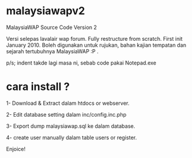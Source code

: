 # malaysiawapv2
MalaysiaWAP Source Code Version 2

Versi selepas lavalair wap forum. Fully restructure from scratch. First init January 2010. Boleh digunakan untuk rujukan, bahan kajian tempatan dan sejarah tertubuhnya MalaysiaWAP :P .

p/s; indent takde lagi masa ni, sebab code pakai Notepad.exe

# cara install ?

1- Download & Extract dalam htdocs or webserver. 

2- Edit database setting dalam inc/config.inc.php

3- Export dump malaysiawap.sql ke dalam database.

4- create user manually dalam table users or register.

Enjoice!
